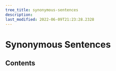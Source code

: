 ```yaml
---
tree_title: synonymous-sentences
description: 
last_modified: 2022-06-09T21:23:28.2328
---
```


# Synonymous Sentences

## Contents
